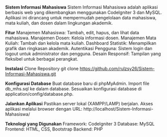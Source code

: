 **Sistem Informasi Mahasiswa**
Sistem Informasi Mahasiswa adalah aplikasi berbasis web yang dikembangkan menggunakan CodeIgniter 3 dan MySQL. Aplikasi ini dirancang untuk mempermudah pengelolaan data mahasiswa, mata kuliah, dan dosen dalam lingkungan akademik.

**Fitur**
Manajemen Mahasiswa: Tambah, edit, hapus, dan lihat data mahasiswa.
Manajemen Dosen: Kelola informasi dosen.
Manajemen Mata Kuliah: Tambah dan kelola mata kuliah.
Dashboard Statistik: Menampilkan grafik dan ringkasan akademik.
Autentikasi Pengguna: Sistem login dan logout untuk administrator dan pengguna.
Desain Responsif: Tampilan yang fleksibel untuk berbagai perangkat.

**Instalasi**
Clone Repository
git clone https://github.com/rulzsy26/Sistem-Informasi-Mahasiswa.git

**Konfigurasi Database**
Buat database baru di phpMyAdmin.
Import file db_mhs.sql ke dalam database.
Sesuaikan konfigurasi database di application/config/database.php.

**Jalankan Aplikasi**
Pastikan server lokal (XAMPP/LAMP) berjalan.
Akses aplikasi melalui browser dengan URL:
http://localhost/Sistem-Informasi-Mahasiswa/

**Teknologi yang Digunakan**
Framework: CodeIgniter 3
Database: MySQL
Frontend: HTML, CSS, Bootstrap
Backend: PHP
